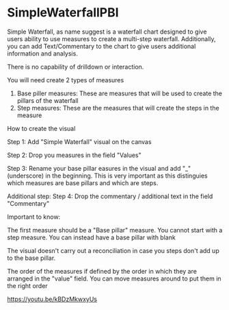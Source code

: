 # SimpleWaterfallPBI
Simple Waterfall, as name suggest is a waterfall chart designed to give users ability to use measures to create a multi-step waterfall. 
Additionally, you can add Text/Commentary to the chart to give users additional information and analysis.

There is no capability of drilldown or interaction.

You will need create 2 types of measures

1. Base piller measures: These are measures that will be used to create the pillars of the waterfall
2. Step measures: These are the measures that will create the steps in the measure

How to create the visual

Step 1: Add "Simple Waterfall" visual on the canvas

Step 2: Drop you measures in the field "Values"

Step 3: Rename your base pillar easures in the visual and add "_" (underscore) in the beginning. This is very important as this distinguies which measures are base pillars and which are steps.

Additional step:
Step 4: Drop the commentary /  additional text in the field "Commentary"

Important to know:

The first measure should be a "Base pillar" measure. You cannot start with a step measure. You can instead have a base pillar with blank

The visual doesn't carry out a reconciliation in case you steps don't add up to the base pillar. 

The order of the measures if defined by the order in which they are arranged in the "value" field. You can move measures around to put them in the right order

https://youtu.be/kBDzMkwxyUs
